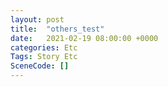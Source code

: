 ```yaml
---
layout: post
title:  "others_test"
date:   2021-02-19 08:00:00 +0000
categories: Etc
Tags: Story Etc
SceneCode: []
---
```

